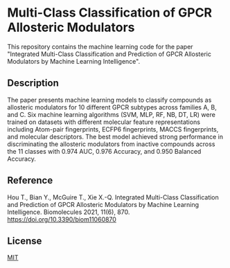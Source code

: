# Multi-Class Classification of GPCR Allosteric Modulators

This repository contains the machine learning code for the paper "Integrated Multi-Class Classification and Prediction of GPCR Allosteric Modulators by Machine Learning Intelligence".

## Description

The paper presents machine learning models to classify compounds as allosteric modulators for 10 different GPCR subtypes across families A, B, and C. Six machine learning algorithms (SVM, MLP, RF, NB, DT, LR) were trained on datasets with different molecular feature representations including Atom-pair fingerprints, ECFP6 fingerprints, MACCS fingerprints, and molecular descriptors. The best model achieved strong performance in discriminating the allosteric modulators from inactive compounds across the 11 classes with 0.974 AUC, 0.976 Accuracy, and 0.950 Balanced Accuracy.

## Reference

Hou T., Bian Y., McGuire T., Xie X.-Q. Integrated Multi-Class Classification and Prediction of GPCR Allosteric Modulators by Machine Learning Intelligence. Biomolecules 2021, 11(6), 870. https://doi.org/10.3390/biom11060870

## License

[MIT](https://choosealicense.com/licenses/mit/)
